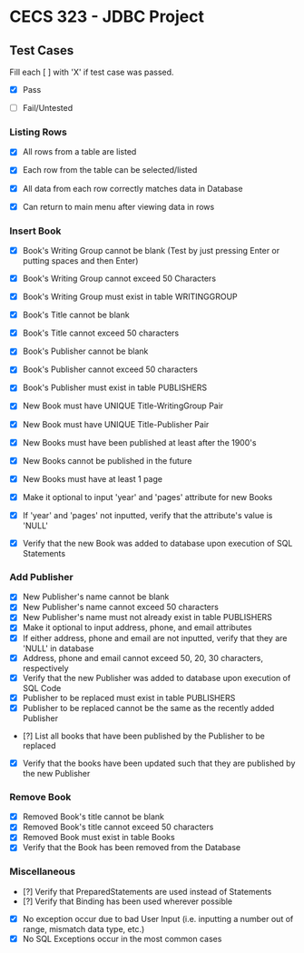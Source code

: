 # CECS 323 - JDBC Project
## Test Cases

Fill each [ ] with 'X' if test case was passed.

 * [X] Pass
 * [ ] Fail/Untested


### Listing Rows

 * [X] All rows from a table are listed
 * [X] Each row from the table can be selected/listed
 * [X] All data from each row correctly matches data in Database
 * [X] Can return to main menu after viewing data in rows
 

### Insert Book

 * [X] Book's Writing Group cannot be blank (Test by just pressing Enter or putting spaces and then Enter)
 * [X] Book's Writing Group cannot exceed 50 Characters
 * [X] Book's Writing Group must exist in table WRITINGGROUP
 * [X] Book's Title cannot be blank
 * [X] Book's Title cannot exceed 50 characters
 * [X] Book's Publisher cannot be blank
 * [X] Book's Publisher cannot exceed 50 characters
 * [X] Book's Publisher must exist in table PUBLISHERS
 * [X] New Book must have UNIQUE Title-WritingGroup Pair
 * [X] New Book must have UNIQUE Title-Publisher Pair
 * [X] New Books must have been published at least after the 1900's
 * [X] New Books cannot be published in the future
 * [X] New Books must have at least 1 page
 * [X] Make it optional to input 'year' and 'pages' attribute for new Books
 * [X] If 'year' and 'pages' not inputted, verify that the attribute's value is 'NULL'
 * [X] Verify that the new Book was added to database upon execution of SQL Statements
 
 
### Add Publisher

 * [X] New Publisher's name cannot be blank
 * [X] New Publisher's name cannot exceed 50 characters
 * [X] New Publisher's name must not already exist in table PUBLISHERS
 * [X] Make it optional to input address, phone, and email attributes
 * [X] If either address, phone and email are not inputted, verify that they are 'NULL' in database
 * [X] Address, phone and email cannot exceed 50, 20, 30 characters, respectively
 * [X] Verify that the new Publisher was added to database upon execution of SQL Code
 * [X] Publisher to be replaced must exist in table PUBLISHERS
 * [X] Publisher to be replaced cannot be the same as the recently added Publisher
 * [?] List all books that have been published by the Publisher to be replaced
 * [X] Verify that the books have been updated such that they are published by the new Publisher
 
### Remove Book
 * [X] Removed Book's title cannot be blank
 * [X] Removed Book's title cannot exceed 50 characters
 * [X] Removed Book must exist in table Books
 * [X] Verify that the Book has been removed from the Database
 
 ### Miscellaneous
 * [?] Verify that PreparedStatements are used instead of Statements
 * [?] Verify that Binding has been used wherever possible
 * [X] No exception occur due to bad User Input (i.e. inputting a number out of range, mismatch data type, etc.)
 * [X] No SQL Exceptions occur in the most common cases
